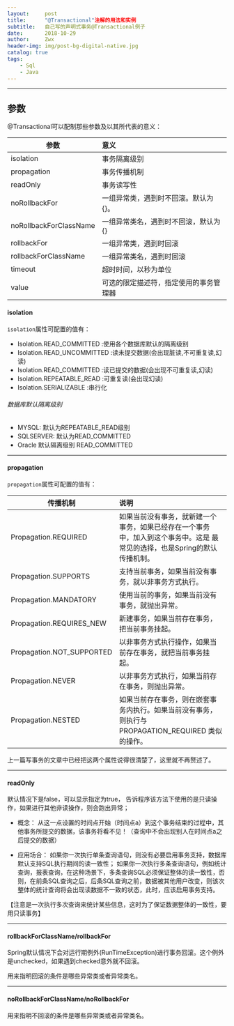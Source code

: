```yaml
---
layout:     post
title:      "@Transactional"注解的用法和实例
subtitle:   自己写的声明式事务@Transactional例子
date:       2018-10-29
author:     Zwx
header-img: img/post-bg-digital-native.jpg
catalog: true
tags:
    - Sql
    - Java
---
```

---
## 参数

@Transactional可以配制那些参数及以其所代表的意义：

| 参数       | 意义           |
| ------------- |:-------------| 
| isolation     | 事务隔离级别 | 
| propagation | 事务传播机制     |
| readOnly | 事务读写性     |
| noRollbackFor     | 一组异常类，遇到时不回滚。默认为{}。      |
| noRollbackForClassName | 一组异常类名，遇到时不回滚，默认为{}    |
| rollbackFor | 一组异常类，遇到时回滚     |
| rollbackForClassName | 一组异常类名，遇到时回滚      |
| timeout | 超时时间，以秒为单位      |
| value | 可选的限定描述符，指定使用的事务管理器      |

#### isolation

`isolation`属性可配置的值有：

- Isolation.READ_COMMITTED      :使用各个数据库默认的隔离级别
- Isolation.READ_UNCOMMITTED    :读未提交数据(会出现脏读,不可重复读,幻读)
- Isolation.READ_COMMITTED      :读已提交的数据(会出现不可重复读,幻读)
- Isolation.REPEATABLE_READ     :可重复读(会出现幻读)
- Isolation.SERIALIZABLE        :串行化
 
###### 数据库默认隔离级别
- MYSQL: 默认为REPEATABLE_READ级别
- SQLSERVER: 默认为READ_COMMITTED
- Oracle 默认隔离级别 READ_COMMITTED

----
#### propagation
`propagation`属性可配置的值有：

| 传播机制        | 说明           |
| ------------- |:-------------| 
| Propagation.REQUIRED     | 如果当前没有事务，就新建一个事务，如果已经存在一个事务中，加入到这个事务中。这是 最常见的选择，也是Spring的默认传播机制。 | 
| Propagation.SUPPORTS     | 支持当前事务，如果当前没有事务，就以非事务方式执行。      |
| Propagation.MANDATORY | 使用当前的事务，如果当前没有事务，就抛出异常。    |
| Propagation.REQUIRES_NEW | 新建事务，如果当前存在事务，把当前事务挂起。     |
| Propagation.NOT_SUPPORTED | 以非事务方式执行操作，如果当前存在事务，就把当前事务挂起。     |
| Propagation.NEVER | 以非事务方式执行，如果当前存在事务，则抛出异常。     |
| Propagation.NESTED | 如果当前存在事务，则在嵌套事务内执行。如果当前没有事务，则执行与 PROPAGATION_REQUIRED 类似的操作。      |

上一篇写事务的文章中已经把这两个属性说得很清楚了，这里就不再赘述了。

----
#### readOnly

默认情况下是false，可以显示指定为true， 告诉程序该方法下使用的是只读操作，如果进行其他非读操作，则会跑出异常；

- 概念：
从这一点设置的时间点开始（时间点a）到这个事务结束的过程中，其他事务所提交的数据，该事务将看不见！（查询中不会出现别人在时间点a之后提交的数据）

- 应用场合：
如果你一次执行单条查询语句，则没有必要启用事务支持，数据库默认支持SQL执行期间的读一致性； 
如果你一次执行多条查询语句，例如统计查询，报表查询，在这种场景下，多条查询SQL必须保证整体的读一致性，否则，在前条SQL查询之后，后条SQL查询之前，数据被其他用户改变，则该次整体的统计查询将会出现读数据不一致的状态，此时，应该启用事务支持。

【注意是一次执行多次查询来统计某些信息，这时为了保证数据整体的一致性，要用只读事务】

----
#### rollbackForClassName/rollbackFor

Spring默认情况下会对运行期例外(RunTimeException)进行事务回滚。这个例外是unchecked，如果遇到checked意外就不回滚。

用来指明回滚的条件是哪些异常类或者异常类名。

---
#### noRollbackForClassName/noRollbackFor

用来指明不回滚的条件是哪些异常类或者异常类名。
